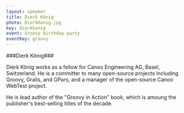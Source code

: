```yaml
---
layout: speaker
title: Dierk König
photo: DierkKonig.jpg
key: dierkkonig
event: Groovy birthday party
eventKey: groovy
---
```


###Dierk König###

Dierk König works as a fellow for Canoo Engineering AG, Basel, Switzerland.
He is a committer to many open-source projects including Groovy, Grails, and GPars, and a manager of the open-source Canoo WebTest project.

He is lead author of the "Groovy in Action" book, which is amoung the publisher's best-selling titles of the decade.